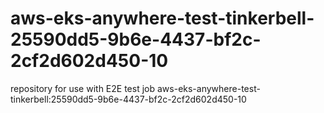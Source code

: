 # aws-eks-anywhere-test-tinkerbell-25590dd5-9b6e-4437-bf2c-2cf2d602d450-10
repository for use with E2E test job aws-eks-anywhere-test-tinkerbell:25590dd5-9b6e-4437-bf2c-2cf2d602d450-10
